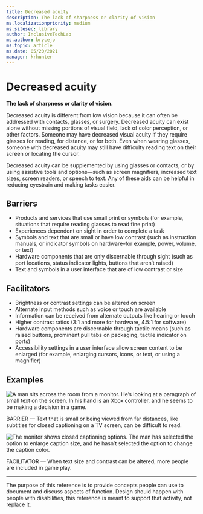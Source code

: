 ```yaml
---
title: Decreased acuity
description: The lack of sharpness or clarity of vision
ms.localizationpriority: medium
ms.sitesec: library
author: InclusiveTechLab
ms.author: brycejo 
ms.topic: article
ms.date: 05/20/2021
manager: krhunter
---
```


# Decreased acuity

**The lack of sharpness or clarity of vision.**

Decreased acuity is different from low vision because it can often be addressed with contacts, glasses, or surgery. Decreased acuity can exist alone without missing portions of visual field, lack of color perception, or other factors. Someone may have decreased visual acuity if they require glasses for reading, for distance, or for both. Even when wearing glasses, someone with decreased acuity may still have difficulty reading text on their screen or locating the cursor.

Decreased acuity can be supplemented by using glasses or contacts, or by using assistive tools and options—such as screen magnifiers, increased text sizes, screen readers, or speech to text. Any of these aids can be helpful in reducing eyestrain and making tasks easier.

## Barriers

* Products and services that use small print or symbols (for example, situations that require reading glasses to read fine print)​
* Experiences dependent on sight in order to complete a task​
* Symbols and text that are small or have low contrast (such as instruction manuals, or indicator symbols on hardware–for example, power, volume, or text)​
* Hardware components that are only discernable through sight (such as port locations, status indicator lights, buttons that aren’t raised)​
* Text and symbols in a user interface that are of low contrast or size​


## Facilitators

* Brightness or contrast settings can be altered on screen​
* Alternate input methods such as voice or touch are available​
* Information can be received from alternate outputs like hearing or touch
* Higher contrast ratios (3:1 and more for hardware, 4.5:1 for software)​
* Hardware components are discernable through tactile means (such as raised buttons, prominent pull tabs on packaging, tactile indicator on ports)​
* Accessibility settings in a user interface allow screen content to be enlarged (for example, enlarging cursors, icons, or text, or using a magnifier)​


## Examples

![A man sits across the room from a monitor. He’s looking at a paragraph of small text on the screen. In his hand is an Xbox controller, and he seems to be making a decision in a game.](/images/Vision_DecreasedAcuity_Barrier.jpg)

BARRIER — Text that is small or being viewed from far distances, like subtitles for closed captioning on a TV screen, can be difficult to read. 

![The monitor shows closed captioning options. The man has selected the option to enlarge caption size, and he hasn’t selected the option to change the caption color.](/images/Vision_DecreasedAcuity_Facilitator.jpg)

FACILITATOR — When text size and contrast can be altered, more people are included in game play.


[comment]: # (Footer statement)
___
The purpose of this reference is to provide concepts people can use to document and discuss aspects of function. Design should happen with people with disabilities, this reference is meant to support that activity, not replace it. 